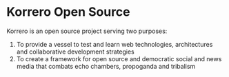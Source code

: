 # Korrero Open Source

Korrero is an open source project serving two purposes:
1. To provide a vessel to test and learn web technologies, architectures and collaborative development strategies
2. To create a framework for open source and democratic social and news media that combats echo chambers, propoganda and tribalism
